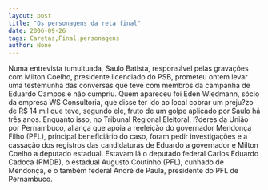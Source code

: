 ```yaml
---
layout: post
title: "Os personagens da reta final"
date: 2006-09-26
tags: Caretas,Final,personagens
author: None
---
```

Numa entrevista tumultuada, Saulo Batista, responsável pelas gravações com Milton Coelho, presidente licenciado do PSB, prometeu ontem levar uma testemunha das conversas que teve com membros da campanha de Eduardo Campos e não cumpriu.
Quem apareceu foi Éden Wiedmann, sócio da empresa WS Consultoria, que disse ter ido ao local cobrar um preju?zo de R$ 14 mil que teve, segundo ele, fruto de um golpe aplicado por Saulo há três anos.
Enquanto isso, no Tribunal Regional Eleitoral, l?deres da União por Pernambuco, aliança que apóia a reeleição do governador Mendonça Filho (PFL), principal beneficiário do caso, foram pedir investigações e a cassação dos registros das candidaturas de Eduardo a governador e Milton Coelho a deputado estadual.
Estavam lá o deputado federal Carlos Eduardo Cadoca (PMDB), o estadual Augusto Coutinho (PFL), cunhado de Mendonça, e o também federal André de Paula, presidente do PFL de Pernambuco. 